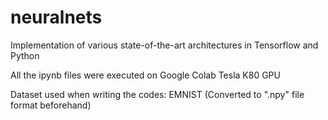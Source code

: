 # neuralnets
Implementation of various state-of-the-art architectures in Tensorflow and Python

All the ipynb files were executed on Google Colab Tesla K80 GPU

Dataset used when writing the codes: EMNIST (Converted to ".npy" file format beforehand)
